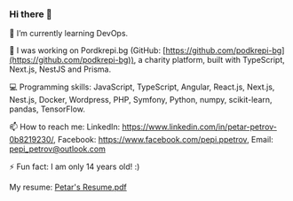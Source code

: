 ### Hi there 👋

🌱 I’m currently learning DevOps.

🔭 I was working on Pordkrepi.bg (GitHub: [https://github.com/podkrepi-bg](https://github.com/podkrepi-bg)), a charity platform, built with TypeScript, Next.js, NestJS and Prisma.

💻 Programming skills: JavaScript, TypeScript, Angular, React.js, Next.js, Nest.js, Docker, Wordpress, PHP, Symfony, Python, numpy, scikit-learn, pandas, TensorFlow.

📫 How to reach me: LinkedIn: https://www.linkedin.com/in/petar-petrov-0b8219230/, Facebook: https://www.facebook.com/pepi.ppetrov, Email: pepi_petrov@outlook.com

⚡ Fun fact: I am only 14 years old! :)

My resume: [Petar's Resume.pdf](https://github.com/PepiPetrov/PepiPetrov/files/11090964/Petar.s.Resume.pdf)


<!--
**PepiPetrov/PepiPetrov** is a ✨ _special_ ✨ repository because its `README.md` (this file) appears on your GitHub profile.

Here are some ideas to get you started:

- 👯 I’m looking to collaborate on ...
- 🤔 I’m looking for help with ...
- 💬 Ask me about ...
- 📫 How to reach me: ...
- 😄 Pronouns: ...
-->
